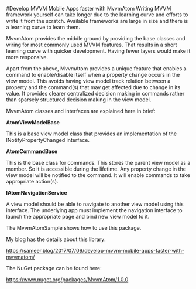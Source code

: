 #Develop MVVM Mobile Apps faster with MvvmAtomWriting MVVM framework yourself can take longer due to the learning curve and efforts to write it from the scratch. Available frameworks are large in size and there is a learning curve to learn them.MvvmAtom provides the middle ground by providing the base classes and wiring for most commonly used MVVM features. That results in a short learning curve with quicker development. Having fewer layers would make it more responsive.Apart from the above, MvvmAtom provides a unique feature that enables a command to enable/disable itself when a property change occurs in the view model. This avoids having view model track relation between a property and the command(s) that may get affected due to change in its value. It provides clearer centralized decision making in commands rather than sparsely structured decision making in the view model.MvvmAtom classes and interfaces are explained here in brief:**AtomViewModelBase**This is a base view model class that provides an implementation of the INotifyPropertyChanged interface. **AtomCommandBase**This is the base class for commands. This stores the parent view model as a member. So it is accessible during the lifetime. Any property change in the view model will be notified to the command. It will enable commands to take appropriate action(s).**IAtomNavigationService**A view model should be able to navigate to another view model using this interface. The underlying app must implement the navigation interface to launch the appropriate page and bind new view model to it.The MvvmAtomSample shows how to use this package. My blog has the details about this library:https://sameer.blog/2017/07/09/develop-mvvm-mobile-apps-faster-with-mvvmatom/The NuGet package can be found here:https://www.nuget.org/packages/MvvmAtom/1.0.0